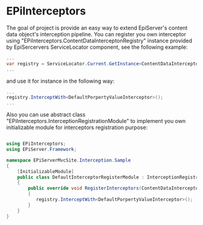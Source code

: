 EPiInterceptors
===============

The goal of project is provide an easy way to extend EpiServer's content data object's interception pipeline. You can register you own interceptor using "EPiInterceptors.ContentDataInterceptonRegistry" instance provided by EpiSercervers ServiceLocator component, see the following example:

```c#
...
var registry = ServiceLocator.Current.GetInstance<ContentDataInterceptonRegistry>()
...

```

and use it for instance in the following way:

```c#
...
registry.InterceptWith<DefaultPorpertyValueInterceptor>();
...

```

Also you can use abstract class "EPiInterceptors.InterceptionRegistrationModule" to implement you own initializable module for interceptors registration purpose:

```c#

using EPiInterceptors;
using EPiServer.Framework;

namespace EPiServerMvcSite.Interception.Sample
{
    [InitializableModule]
    public class DefaultInterceptorRegisterModule : InterceptionRegistrationModule
    {
        public override void RegisterInterceptors(ContentDataInterceptonRegistry registry)
        {
           registry.InterceptWith<DefaultPorpertyValueInterceptor>();
        }
    }
}

```